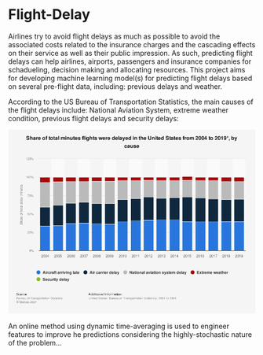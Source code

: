 # Flight-Delay
Airlines try to avoid flight delays as much as possible to avoid the associated costs related to the insurance charges and the cascading effects on their service as well as their public impression. As such, predicting flight delays can help airlines, airports, passengers and insurance companies for schadueling, decision making and allocating resources. This project aims for developing machine learning model(s) for predicting flight delays based on several pre-flight data, including: previous delays and weather.

According to the US Bureau of Transportation Statistics, the main causes of the flight delays include: National Aviation System, extreme weather condition, previous flight delays and security delays:

<img src="/Images/Image1.png">

An online method using dynamic time-averaging is used to engineer features to improve he predictions considering the highly-stochastic nature of the problem... 
